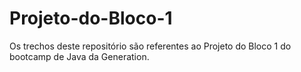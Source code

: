 # Projeto-do-Bloco-1

Os trechos deste repositório são referentes ao Projeto do Bloco 1 do bootcamp de Java da Generation.
